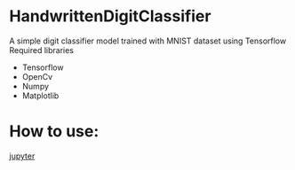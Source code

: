 # HandwrittenDigitClassifier
A simple digit classifier model trained with MNIST dataset using Tensorflow 
Required libraries
* Tensorflow
* OpenCv
* Numpy
* Matplotlib

# How to use:
[jupyter](jupyter.org)
